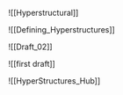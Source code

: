 ![[Hyperstructural]]

![[Defining_Hyperstructures]]


![[Draft_02]]

![[first draft]]

![[HyperStructures_Hub]]